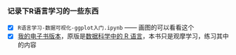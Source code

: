 ### 记录下R语言学习的一些东西
- [x] `R语言学习-数据可视化-ggplot入门.ipynb` —— 画图的可以看看这个
- [x] [我的电子书版本](https://crazzy-rabbit.github.io/Rscript-to-anaylise-and-visualize/)，原版是[数据科学中的 R 语言](https://bookdown.org/wangminjie/R4DS/)，本书只是观摩学习，练习其中的内容
